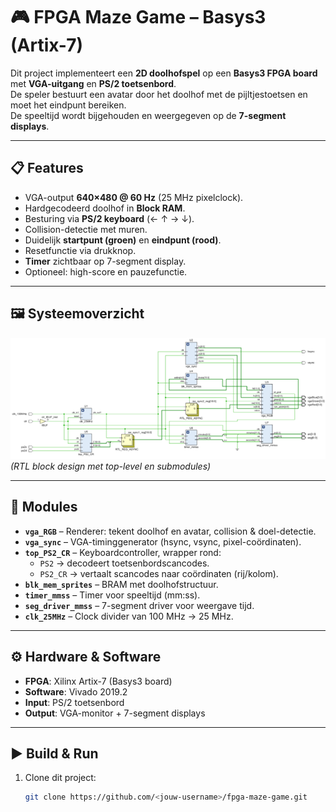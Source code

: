 # 🎮 FPGA Maze Game – Basys3 (Artix-7)

Dit project implementeert een **2D doolhofspel** op een **Basys3 FPGA board** met **VGA-uitgang** en **PS/2 toetsenbord**.  
De speler bestuurt een avatar door het doolhof met de pijltjestoetsen en moet het eindpunt bereiken.  
De speeltijd wordt bijgehouden en weergegeven op de **7-segment displays**.

---

## 📋 Features
- VGA-output **640×480 @ 60 Hz** (25 MHz pixelclock).  
- Hardgecodeerd doolhof in **Block RAM**.  
- Besturing via **PS/2 keyboard** (← ↑ → ↓).  
- Collision-detectie met muren.  
- Duidelijk **startpunt (groen)** en **eindpunt (rood)**.  
- Resetfunctie via drukknop.  
- **Timer** zichtbaar op 7-segment display.  
- Optioneel: high-score en pauzefunctie.

---

## 🖼️ Systeemoverzicht
![Schema](Picture1.png)  
*(RTL block design met top-level en submodules)*

---

## 🧩 Modules
- **`vga_RGB`** – Renderer: tekent doolhof en avatar, collision & doel-detectie.  
- **`vga_sync`** – VGA-timinggenerator (hsync, vsync, pixel-coördinaten).  
- **`top_PS2_CR`** – Keyboardcontroller, wrapper rond:  
  - `PS2` → decodeert toetsenbordscancodes.  
  - `PS2_CR` → vertaalt scancodes naar coördinaten (rij/kolom).  
- **`blk_mem_sprites`** – BRAM met doolhofstructuur.  
- **`timer_mmss`** – Timer voor speeltijd (mm:ss).  
- **`seg_driver_mmss`** – 7-segment driver voor weergave tijd.  
- **`clk_25MHz`** – Clock divider van 100 MHz → 25 MHz.

---

## ⚙️ Hardware & Software
- **FPGA**: Xilinx Artix-7 (Basys3 board)  
- **Software**: Vivado 2019.2  
- **Input**: PS/2 toetsenbord  
- **Output**: VGA-monitor + 7-segment displays  

---

## ▶️ Build & Run
1. Clone dit project:  
   ```bash
   git clone https://github.com/<jouw-username>/fpga-maze-game.git

